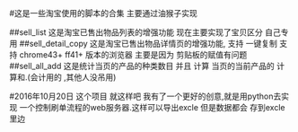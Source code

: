 #这是一些淘宝使用的脚本的合集   主要通过油猴子实现

##sell_list 
    这是淘宝已售出物品列表的增强功能  现在主要实现了宝贝区分  自己专用
##sell_detail_copy 
    这是淘宝已售出物品详情页的增强功能, 支持 一键复制  支持  chrome43+ ff41+ 版本的浏览器  主要是因为 剪贴板的赋值有问题
##sell_all_add 
    这是统计当页的产品的种类数目 并且 计算 当页的当前产品的 计算和.(会计用的 ,其他人没吊用)


#2016年10月20日
    这个项目 就这样吧  我有了一个更好的创意,就是用python去实现 一个控制刷单流程的web服务器.这样可以导出excle  但是数据都会 存到excle里边
